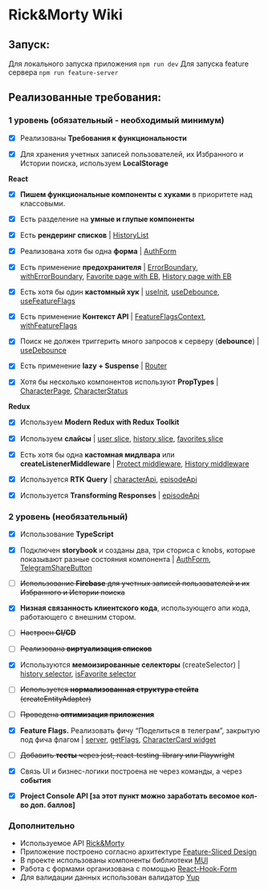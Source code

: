 # Rick&Morty Wiki

## Запуск:

Для локального запуска приложения `npm run dev`
Для запуска feature сервера `npm run feature-server`

## Реализованные требования:

### **1 уровень (обязательный - необходимый минимум)**

- [x] Реализованы **Требования к функциональности**

- [x] Для хранения учетных записей пользователей, их Избранного и Истории поиска, используем **LocalStorage**

**React**

- [x] **Пишем функциональные компоненты c хуками** в приоритете над классовыми.
- [x] Есть разделение на **умные и глупые компоненты**

- [x] Есть **рендеринг списков** | [HistoryList](https://github.com/roman-dector/rick-and-morty-wiki/blob/main/src/entities/history/ui/list/list.tsx)

- [x] Реализована хотя бы одна **форма** | [AuthForm](https://github.com/roman-dector/rick-and-morty-wiki/blob/main/src/entities/auth-form/ui/form/form.tsx)

- [x] Есть применение **предохранителя** | [ErrorBoundary](https://github.com/roman-dector/rick-and-morty-wiki/blob/main/src/shared/ui/error-boundary.tsx), [withErrorBoundary](https://github.com/roman-dector/rick-and-morty-wiki/blob/main/src/shared/lib/hocs/error-boundary.tsx), [Favorite page with EB](https://github.com/roman-dector/rick-and-morty-wiki/blob/main/src/pages/favorites/index.tsx), [History page with EB](https://github.com/roman-dector/rick-and-morty-wiki/blob/main/src/pages/history/index.tsx)
- [x] Есть хотя бы один **кастомный хук** | [useInit](https://github.com/roman-dector/rick-and-morty-wiki/blob/main/src/app/hooks/use-init.ts), [useDebounce](https://github.com/roman-dector/rick-and-morty-wiki/blob/main/src/shared/lib/hooks/use-debounce.ts), [useFeatureFlags](https://github.com/roman-dector/rick-and-morty-wiki/blob/main/src/shared/lib/hooks/use-feature-flags.ts)

- [x] Есть применение **Контекст API** | [FeatureFlagsContext](https://github.com/roman-dector/rick-and-morty-wiki/blob/main/src/shared/lib/hooks/use-feature-flags.ts), [withFeatureFlags](https://github.com/roman-dector/rick-and-morty-wiki/blob/main/src/app/providers/feature-flags.ts)

- [x] Поиск не должен триггерить много запросов к серверу (**debounce**) | [useDebounce](https://github.com/roman-dector/rick-and-morty-wiki/blob/main/src/shared/lib/hooks/use-debounce.ts)

- [x] Есть применение **lazy + Suspense** | [Router](https://github.com/roman-dector/rick-and-morty-wiki/blob/main/src/app/router.tsx)

- [x] Хотя бы несколько компонентов используют **PropTypes** | [CharacterPage](https://github.com/roman-dector/rick-and-morty-wiki/blob/main/src/entities/character/ui/page/page.tsx), [CharacterStatus](https://github.com/roman-dector/rick-and-morty-wiki/blob/main/src/entities/character/ui/status/status.tsx)

**Redux**

- [x] Используем **Modern Redux with Redux Toolkit**

- [x] Используем **слайсы** | [user slice](https://github.com/roman-dector/rick-and-morty-wiki/blob/main/src/entities/user/model/slice.ts), [history slice](https://github.com/roman-dector/rick-and-morty-wiki/blob/main/src/entities/history/model/slice.ts), [favorites slice](https://github.com/roman-dector/rick-and-morty-wiki/blob/main/src/entities/favorites/model/slice.ts)

- [x] Есть хотя бы одна **кастомная мидлвара** или **createListenerMiddleware** | [Protect middleware](https://github.com/roman-dector/rick-and-morty-wiki/blob/main/src/app/providers/store/middlewares/protect.ts), [History middleware](https://github.com/roman-dector/rick-and-morty-wiki/blob/main/src/app/providers/store/middlewares/history.ts)

- [x] Используется **RTK Query** | [characterApi](https://github.com/roman-dector/rick-and-morty-wiki/blob/main/src/entities/character/api/api.ts), [episodeApi](https://github.com/roman-dector/rick-and-morty-wiki/blob/main/src/entities/episode/api/api.ts)

- [x] Используется **Transforming Responses** | [episodeApi](https://github.com/roman-dector/rick-and-morty-wiki/blob/main/src/entities/episode/api/api.ts)

### **2 уровень (необязательный)**

- [x] Использование **TypeScript**
- [x] Подключен **storybook** и созданы два, три сториса с knobs, которые показывают разные состояния компонента | [AuthForm](https://github.com/roman-dector/rick-and-morty-wiki/blob/main/src/entities/auth-form/ui/form/form.stories.ts), [TelegramShareButton](https://github.com/roman-dector/rick-and-morty-wiki/blob/main/src/features/share-in-telegram/ui/button.stories.ts)
- [ ] ~~Использование **Firebase** для учетных записей пользователей и их Избранного и Истории поиска~~
- [x] **Низная связанность клиентского кода**, использующего апи кода, работающего с внешним стором.
- [ ] ~~Настроен **CI/CD**~~
- [ ] ~~Реализована **виртуализация списков**~~

- [x] Используются **мемоизированные селекторы** (createSelector) | [history selector](https://github.com/roman-dector/rick-and-morty-wiki/blob/main/src/entities/history/model/selectors.ts), [isFavorite selector](https://github.com/roman-dector/rick-and-morty-wiki/blob/main/src/entities/favorites/model/selectors.ts)
- [ ] ~~Используется **нормализованная структура стейта** (createEntityAdapter)~~
- [ ] ~~Проведена **оптимизация приложения**~~

- [x] **Feature Flags.** Реализовать фичу “Поделиться в телеграм”, закрытую под фича флагом | [server](https://github.com/roman-dector/rick-and-morty-wiki/blob/main/feature-server/server.js), [getFlags](https://github.com/roman-dector/rick-and-morty-wiki/blob/main/src/shared/api/feature-flags/api.ts), [CharacterCard widget](https://github.com/roman-dector/rick-and-morty-wiki/blob/main/src/widgets/character-card/ui/card.tsx)
- [ ] ~~Добавить **тесты** через jest, react-testing-library или Playwright~~
- [x] Связь UI и бизнес-логики построена не через команды, а через **события**
- [x] **Project Console API [за этот пункт можно заработать весомое кол-во доп. баллов]**

### Дополнительно

- Используемое API [Rick&Morty](https://rickandmortyapi.com/)
- Приложение построено согласно архитектуре [Feature-Sliced Design](https://feature-sliced.design/ru/)
- В проекте использованы компоненты библиотеки [MUI](https://mui.com/material-ui/)
- Работа с формами организована с помощью [React-Hook-Form](https://react-hook-form.com/)
- Для валидации данных использован валидатор [Yup](https://github.com/jquense/yup)
